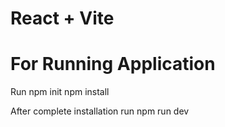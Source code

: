 # React + Vite

# For Running Application

Run npm init
npm install

After complete installation run
npm run dev